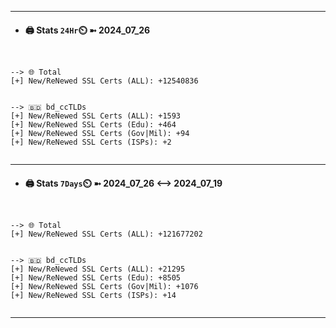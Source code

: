 

---
- #### 🖨️ **Stats** `24Hr`⏲️ ➼ 2024_07_26
```console


--> 🌐 Total
[+] New/ReNewed SSL Certs (ALL): +12540836


--> 🇧🇩 bd_ccTLDs
[+] New/ReNewed SSL Certs (ALL): +1593
[+] New/ReNewed SSL Certs (Edu): +464
[+] New/ReNewed SSL Certs (Gov|Mil): +94
[+] New/ReNewed SSL Certs (ISPs): +2


```

---
- #### 🖨️ **Stats** `7Days`⏲️ ➼ 2024_07_26 <--> 2024_07_19
```console


--> 🌐 Total
[+] New/ReNewed SSL Certs (ALL): +121677202


--> 🇧🇩 bd_ccTLDs
[+] New/ReNewed SSL Certs (ALL): +21295
[+] New/ReNewed SSL Certs (Edu): +8505
[+] New/ReNewed SSL Certs (Gov|Mil): +1076
[+] New/ReNewed SSL Certs (ISPs): +14


```

---

